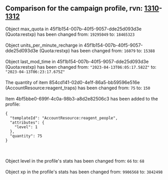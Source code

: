 ## Comparison for the campaign profile, rvn: [1310](https://github.com/PRO100KatYT/FortniteProfileRevisions/tree/main/profiles/campaign/1310%20campaign.json)-[1312](https://github.com/PRO100KatYT/FortniteProfileRevisions/tree/main/profiles/campaign/1312%20campaign.json)

Object max_quota in 45f1b154-007b-40f5-9057-dde25d093d3e (Quota:restxp) has been changed from: `19295049` to: `18465323`
<br><br>
Object units_per_minute_recharge in 45f1b154-007b-40f5-9057-dde25d093d3e (Quota:restxp) has been changed from: `16079` to: `15388`
<br><br>
Object last_mod_time in 45f1b154-007b-40f5-9057-dde25d093d3e (Quota:restxp) has been changed from: `"2023-04-13T06:05:17.582Z"` to: `"2023-04-13T06:23:17.675Z"`
<br><br>
The quantity of item 854cd141-02d0-4e1f-86a5-bb59596e516e (AccountResource:reagent_traps) has been changed from: `75` to: `150`
<br><br>
Item 4bf5bbe0-699f-4c0a-98b3-a8d2e82506c3 has been added to the profile:

```
{
  "templateId": "AccountResource:reagent_people",
  "attributes": {
    "level": 1
  },
  "quantity": 75
}
```

<br><br>
Object level in the profile's stats has been changed from: `66` to: `68`
<br><br>
Object xp in the profile's stats has been changed from: `9906568` to: `3842498`
<br><br>
